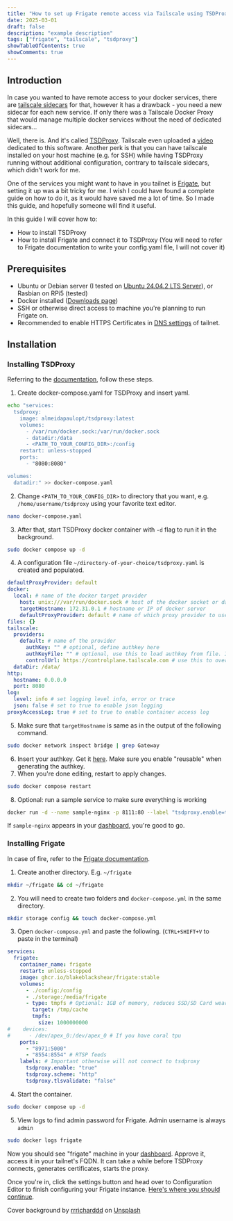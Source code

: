 ```yaml
---
title: "How to set up Frigate remote access via Tailscale using TSDProxy"
date: 2025-03-01
draft: false
description: "example description"
tags: ["frigate", "tailscale", "tsdproxy"]
showTableOfContents: true
showComments: true
---
```

## Introduction
In case you wanted to have remote access to your docker services, there are [tailscale sidecars](https://tailscale.com/blog/docker-tailscale-guide) for that, however it has a drawback - you need a new sidecar for each new service. If only there was a Tailscale Docker Proxy that would manage multiple docker services without the need of dedicated sidecars...

Well, there is. And it's called [TSDProxy](https://almeidapaulopt.github.io/tsdproxy/docs/getting-started/). Tailscale even uploaded a [video](https://youtu.be/5lJrXEXF8eM) dedicated to this software. Another perk is that you can have tailscale installed on your host machine (e.g. for SSH) while having TSDProxy running without additional configuration, contrary to tailscale sidecars, which didn't work for me.

One of the services you might want to have in you tailnet is [Frigate](https://docs.frigate.video/), but setting it up was a bit tricky for me. I wish I could have found a complete guide on how to do it, as it would have saved me a lot of time. So I made this guide, and hopefully someone will find it useful.

In this guide I will cover how to:
- How to install TSDProxy
- How to install Frigate and connect it to TSDProxy (You will need to refer to Frigate documentation to write your config.yaml file, I will not cover it)
## Prerequisites

- Ubuntu or Debian server (I tested on [Ubuntu 24.04.2 LTS Server](https://ubuntu.com/download/server)), or Rasbian on RPi5 (tested)
- Docker installed ([Downloads page](https://docs.docker.com/engine/install/))
- SSH or otherwise direct access to machine you're planning to run Frigate on.
- Recommended to enable HTTPS Certificates in [DNS settings](https://login.tailscale.com/admin/dns) of tailnet.

## Installation

### Installing TSDProxy
Referring to the [documentation](https://almeidapaulopt.github.io/tsdproxy/docs/getting-started/), follow these steps.

1. Create docker-compose.yaml for TSDProxy and insert yaml.
```bash
echo "services:
  tsdproxy:
    image: almeidapaulopt/tsdproxy:latest
    volumes:
      - /var/run/docker.sock:/var/run/docker.sock
      - datadir:/data
      - <PATH_TO_YOUR_CONFIG_DIR>:/config
    restart: unless-stopped
    ports:
      - "8080:8080"

volumes:
  datadir:" >> docker-compose.yaml
```

2. Change `<PATH_TO_YOUR_CONFIG_DIR>` to directory that you want, e.g. `/home/username/tsdproxy` using your favorite text editor.
```bash
nano docker-compose.yaml
```

3. After that, start TSDProxy docker container with `-d` flag to run it in the background.
```bash
sudo docker compose up -d
```

4. A configuration file `~/directory-of-your-choice/tsdproxy.yaml` is created and populated.
```tsdproxy.yaml
defaultProxyProvider: default
docker:
  local: # name of the docker target provider
    host: unix:///var/run/docker.sock # host of the docker socket or daemon
    targetHostname: 172.31.0.1 # hostname or IP of docker server
    defaultProxyProvider: default # name of which proxy provider to use
files: {}
tailscale:
  providers:
    default: # name of the provider
      authKey: "" # optional, define authkey here
      authKeyFile: "" # optional, use this to load authkey from file. If this is defined, Authkey is ignored
      controlUrl: https://controlplane.tailscale.com # use this to override the default control URL
  dataDir: /data/
http:
  hostname: 0.0.0.0
  port: 8080
log:
  level: info # set logging level info, error or trace
  json: false # set to true to enable json logging
proxyAccessLog: true # set to true to enable container access log
```

5. Make sure that `targetHostname` is same as in the output of the following command.
```bash
sudo docker network inspect bridge | grep Gateway
```

6. Insert your authkey. Get it [here](https://login.tailscale.com/admin/settings/keys). Make sure you enable "reusable" when generating the authkey.
7. When you're done editing, restart to apply changes.
```bash
sudo docker compose restart
```
8. Optional: run a sample service to make sure everything is working
```bash
docker run -d --name sample-nginx -p 8111:80 --label "tsdproxy.enable=true" nginx:latest
```

If `sample-nginx` appears in your [dashboard](https://login.tailscale.com/admin/machines), you're good to go.

### Installing Frigate
In case of fire, refer to the [Frigate documentation](https://docs.frigate.video/guides/getting_started).


1. Create another directory. E.g. `~/frigate`
```bash
mkdir ~/frigate && cd ~/frigate
```

2. You will need to create two folders and `docker-compose.yml` in the same directory.
```bash
mkdir storage config && touch docker-compose.yml
```

3. Open `docker-compose.yml` and paste the following. (`CTRL+SHIFT+V` to paste in the terminal)
```docker-compose.yml
services:
  frigate:
    container_name: frigate
    restart: unless-stopped
    image: ghcr.io/blakeblackshear/frigate:stable
    volumes:
      - ./config:/config
      - ./storage:/media/frigate
      - type: tmpfs # Optional: 1GB of memory, reduces SSD/SD Card wear
        target: /tmp/cache
        tmpfs:
          size: 1000000000
#    devices:
#      - /dev/apex_0:/dev/apex_0 # If you have coral tpu
    ports:
      - "8971:5000"
      - "8554:8554" # RTSP feeds
    labels: # Important otherwise will not connect to tsdproxy
      tsdproxy.enable: "true"
      tsdproxy.scheme: "http"
      tsdproxy.tlsvalidate: "false"
```

4. Start the container.
```bash
sudo docker compose up -d
```

5. View logs to find admin password for Frigate. Admin username is always `admin`
```bash
sudo docker logs frigate
```

Now you should see "frigate" machine in your [dashboard](https://login.tailscale.com/admin/machines). Approve it, access it in your tailnet's FQDN. It can take a while before TSDProxy connects, generates certificates, starts the proxy.

Once you're in, click the settings button and head over to Configuration Editor to finish configuring your Frigate instance. [Here's where you should continue](https://docs.frigate.video/guides/getting_started/#configuring-frigate).

Cover background by [rrricharddd](https://unsplash.com/@rrricharddd) on [Unsplash](https://unsplash.com/photos/a-room-with-a-bunch-of-wires-on-the-wall-PNbfQ3Wyiws)
